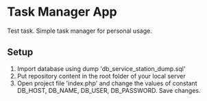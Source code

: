 # Task Manager App

Test task. Simple task manager for personal usage.

## Setup

1) Import database using dump 'db_service_station_dump.sql'
2) Put repository content in the root folder of your local server
3) Open project file 'index.php' and change the values of constant DB_HOST, DB_NAME, DB_USER, DB_PASSWORD. Save changes.
